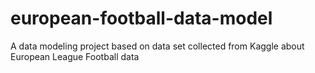 # european-football-data-model
A data modeling project based on data set collected from Kaggle about European League Football data
